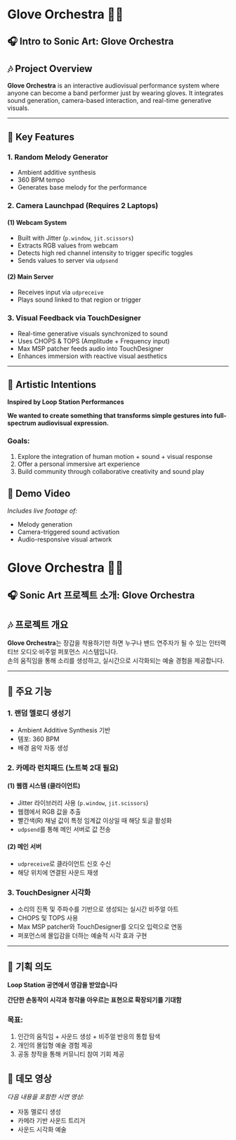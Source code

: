 # Glove Orchestra 🎵🙌

## 🎧 Intro to Sonic Art: Glove Orchestra  

## 🎶 Project Overview  
**Glove Orchestra** is an interactive audiovisual performance system where anyone can become a band performer just by wearing gloves. It integrates sound generation, camera-based interaction, and real-time generative visuals.

---

## 🎹 Key Features

### 1. Random Melody Generator
- Ambient additive synthesis
- 360 BPM tempo
- Generates base melody for the performance

### 2. Camera Launchpad (Requires 2 Laptops)
#### (1) Webcam System
- Built with Jitter (`p.window`, `jit.scissors`)
- Extracts RGB values from webcam
- Detects high red channel intensity to trigger specific toggles
- Sends values to server via `udpsend`

#### (2) Main Server
- Receives input via `udpreceive`
- Plays sound linked to that region or trigger

### 3. Visual Feedback via TouchDesigner
- Real-time generative visuals synchronized to sound
- Uses CHOPS & TOPS (Amplitude + Frequency input)
- Max MSP patcher feeds audio into TouchDesigner
- Enhances immersion with reactive visual aesthetics

---

## 🌈 Artistic Intentions

**Inspired by Loop Station Performances**

**We wanted to create something that transforms simple gestures into full-spectrum audiovisual expression.**

### Goals:
1. Explore the integration of human motion + sound + visual response  
2. Offer a personal immersive art experience  
3. Build community through collaborative creativity and sound play

## 🎥 Demo Video
*Includes live footage of:*
- Melody generation
- Camera-triggered sound activation
- Audio-responsive visual artwork

# Glove Orchestra 🎵🙌

## 🎧 Sonic Art 프로젝트 소개: Glove Orchestra  

## 🎶 프로젝트 개요  
**Glove Orchestra**는 장갑을 착용하기만 하면 누구나 밴드 연주자가 될 수 있는 인터랙티브 오디오·비주얼 퍼포먼스 시스템입니다.  
손의 움직임을 통해 소리를 생성하고, 실시간으로 시각화되는 예술 경험을 제공합니다.

---

## 🎹 주요 기능

### 1. 랜덤 멜로디 생성기
- Ambient Additive Synthesis 기반
- 템포: 360 BPM
- 배경 음악 자동 생성

### 2. 카메라 런치패드 (노트북 2대 필요)
#### (1) 웹캠 시스템 (클라이언트)
- Jitter 라이브러리 사용 (`p.window`, `jit.scissors`)
- 웹캠에서 RGB 값을 추출
- 빨간색(R) 채널 값이 특정 임계값 이상일 때 해당 토글 활성화
- `udpsend`를 통해 메인 서버로 값 전송

#### (2) 메인 서버
- `udpreceive`로 클라이언트 신호 수신
- 해당 위치에 연결된 사운드 재생

### 3. TouchDesigner 시각화
- 소리의 진폭 및 주파수를 기반으로 생성되는 실시간 비주얼 아트
- CHOPS 및 TOPS 사용
- Max MSP patcher와 TouchDesigner를 오디오 입력으로 연동
- 퍼포먼스에 몰입감을 더하는 예술적 시각 효과 구현

---

## 🌈 기획 의도

**Loop Station 공연에서 영감을 받았습니다**

**간단한 손동작이 시각과 청각을 아우르는 표현으로 확장되기를 기대함**

### 목표:
1. 인간의 움직임 + 사운드 생성 + 비주얼 반응의 통합 탐색  
2. 개인의 몰입형 예술 경험 제공  
3. 공동 창작을 통해 커뮤니티 참여 기회 제공

## 🎥 데모 영상
*다음 내용을 포함한 시연 영상:*
- 자동 멜로디 생성
- 카메라 기반 사운드 트리거
- 사운드 시각화 예술
